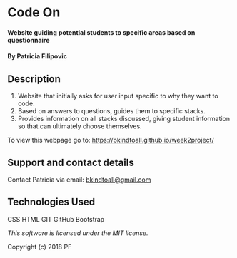 # Code On

#### Website guiding potential students to specific areas based on questionnaire

#### By Patricia Filipovic

## Description

 1. Website that initially asks for user input specific to why they want to code.
 2. Based on answers to questions, guides them to specific stacks.
 3. Provides information on all stacks discussed, giving student information so that can ultimately choose themselves.



To view this webpage go to:
https://bkindtoall.github.io/week2project/

## Support and contact details

Contact Patricia via email: bkindtoall@gmail.com

## Technologies Used

CSS
HTML
GIT
GitHub
Bootstrap

*This software is licensed under the MIT license.*

Copyright (c) 2018 PF
